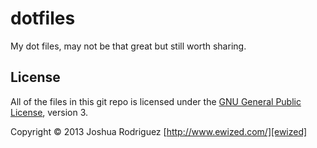dotfiles
=====

My dot files, may not be that great but still worth sharing.

License
------
All of the files in this git repo is licensed under the [GNU General Public License][license], version 3.

Copyright &copy; 2013 Joshua Rodriguez [http://www.ewized.com/][ewized]

[license]: https://www.gnu.org/licenses/gpl-3.0.txt
[ewized]: http://www.ewized.com/
